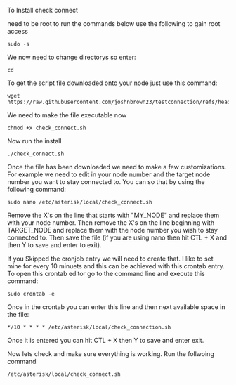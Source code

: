 To Install check connect

need to be root to run the commands below use the following to gain root access

```
sudo -s
```

We now need to change directorys so enter:
```
cd
```
To get the script file downloaded onto your node just use this command:
```
wget https://raw.githubusercontent.com/joshnbrown23/testconnection/refs/heads/main/check_connect.sh
```
We need to make the file executable now
```
chmod +x check_connect.sh
```

Now run the install
```
./check_connect.sh
```
Once the file has been downloaded we need to make a few customizations. For example we need to edit in your node number and the target node number you want to stay connected to. You can so that by using the following command:
```
sudo nano /etc/asterisk/local/check_connect.sh
```
Remove the X's on the line that starts with "MY_NODE" and replace them with your node number. Then remove the X's on the line beginning with TARGET_NODE and replace them with the node number you wish to stay connected to.
Then save the file (if you are using nano then hit CTL + X and then Y to save and enter to exit).


If  you Skipped the cronjob entry we will need to create that.
I like to set mine for every 10 minuets and this can be achieved with this crontab entry. 
To open this crontab editor go to the command line and execute this command:
```
sudo crontab -e
```
Once in the crontab you can enter this line and then next available space in the file:
```
*/10 * * * * /etc/asterisk/local/check_connection.sh
```
Once it is entered you can hit CTL + X then Y to save and enter exit.

Now lets check and make sure everything is working. Run the follwoing command
```
/etc/asterisk/local/check_connect.sh
```
